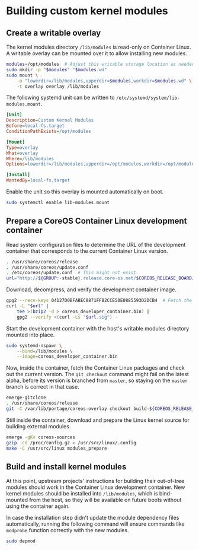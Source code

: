 # Building custom kernel modules

## Create a writable overlay

The kernel modules directory `/lib/modules` is read-only on Container Linux. A writable overlay can be mounted over it to allow installing new modules.

```sh
modules=/opt/modules  # Adjust this writable storage location as needed.
sudo mkdir -p "$modules" "$modules.wd"
sudo mount \
    -o "lowerdir=/lib/modules,upperdir=$modules,workdir=$modules.wd" \
    -t overlay overlay /lib/modules
```

The following systemd unit can be written to `/etc/systemd/system/lib-modules.mount`.

```ini
[Unit]
Description=Custom Kernel Modules
Before=local-fs.target
ConditionPathExists=/opt/modules

[Mount]
Type=overlay
What=overlay
Where=/lib/modules
Options=lowerdir=/lib/modules,upperdir=/opt/modules,workdir=/opt/modules.wd

[Install]
WantedBy=local-fs.target
```

Enable the unit so this overlay is mounted automatically on boot.

```sh
sudo systemctl enable lib-modules.mount
```

## Prepare a CoreOS Container Linux development container

Read system configuration files to determine the URL of the development container that corresponds to the current Container Linux version.

```sh
. /usr/share/coreos/release
. /usr/share/coreos/update.conf
. /etc/coreos/update.conf  # This might not exist.
url="http://${GROUP:-stable}.release.core-os.net/$COREOS_RELEASE_BOARD/$COREOS_RELEASE_VERSION/coreos_developer_container.bin.bz2"
```

Download, decompress, and verify the development container image.

```sh
gpg2 --recv-keys 04127D0BFABEC8871FFB2CCE50E0885593D2DCB4  # Fetch the buildbot key if neccesary.
curl -L "$url" |
    tee >(bzip2 -d > coreos_developer_container.bin) |
    gpg2 --verify <(curl -Ls "$url.sig") -
```

Start the development container with the host's writable modules directory mounted into place.

```sh
sudo systemd-nspawn \
    --bind=/lib/modules \
    --image=coreos_developer_container.bin
```

Now, inside the container, fetch the Container Linux packages and check out the current version. The `git checkout` command might fail on the latest alpha, before its version is branched from `master`, so staying on the `master` branch is correct in that case.

```sh
emerge-gitclone
. /usr/share/coreos/release
git -C /var/lib/portage/coreos-overlay checkout build-${COREOS_RELEASE_VERSION%%.*}
```

Still inside the container, download and prepare the Linux kernel source for building external modules.

```sh
emerge -gKv coreos-sources
gzip -cd /proc/config.gz > /usr/src/linux/.config
make -C /usr/src/linux modules_prepare
```

## Build and install kernel modules

At this point, upstream projects' instructions for building their out-of-tree modules should work in the Container Linux development container. New kernel modules should be installed into `/lib/modules`, which is bind-mounted from the host, so they will be available on future boots without using the container again.

In case the installation step didn't update the module dependency files automatically, running the following command will ensure commands like `modprobe` function correctly with the new modules.

```sh
sudo depmod
```
